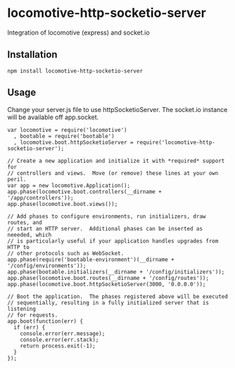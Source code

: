locomotive-http-socketio-server
===============================

Integration of locomotive (express) and socket.io

## Installation

    npm install locomotive-http-socketio-server
    
## Usage

Change your server.js file to use httpSocketioServer. The socket.io instance will be available off app.socket.

```
var locomotive = require('locomotive')
  , bootable = require('bootable')
  , locomotive.boot.httpSocketioServer = require('locomotive-http-socketio-server');

// Create a new application and initialize it with *required* support for
// controllers and views.  Move (or remove) these lines at your own peril.
var app = new locomotive.Application();
app.phase(locomotive.boot.controllers(__dirname + '/app/controllers'));
app.phase(locomotive.boot.views());

// Add phases to configure environments, run initializers, draw routes, and
// start an HTTP server.  Additional phases can be inserted as neeeded, which
// is particularly useful if your application handles upgrades from HTTP to
// other protocols such as WebSocket.
app.phase(require('bootable-environment')(__dirname + '/config/environments'));
app.phase(bootable.initializers(__dirname + '/config/initializers'));
app.phase(locomotive.boot.routes(__dirname + '/config/routes'));
app.phase(locomotive.boot.httpSocketioServer(3000, '0.0.0.0'));

// Boot the application.  The phases registered above will be executed
// sequentially, resulting in a fully initialized server that is listening
// for requests.
app.boot(function(err) {
  if (err) {
    console.error(err.message);
    console.error(err.stack);
    return process.exit(-1);
  }
});
```
